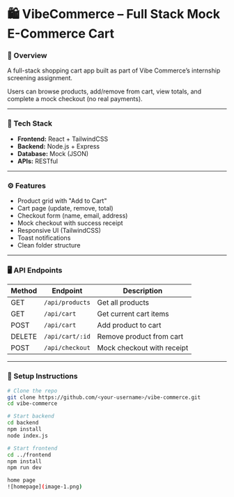 # 🛍️ VibeCommerce – Full Stack Mock E-Commerce Cart

### 🚀 Overview
A full-stack shopping cart app built as part of Vibe Commerce’s internship screening assignment.

Users can browse products, add/remove from cart, view totals, and complete a mock checkout (no real payments).

---

### 🧰 Tech Stack
- **Frontend:** React + TailwindCSS
- **Backend:** Node.js + Express
- **Database:** Mock (JSON)
- **APIs:** RESTful

---

### ⚙️ Features
- Product grid with "Add to Cart"
- Cart page (update, remove, total)
- Checkout form (name, email, address)
- Mock checkout with success receipt
- Responsive UI (TailwindCSS)
- Toast notifications
- Clean folder structure

---

### 🖥️ API Endpoints
| Method | Endpoint | Description |
|--------|-----------|-------------|
| GET | `/api/products` | Get all products |
| GET | `/api/cart` | Get current cart items |
| POST | `/api/cart` | Add product to cart |
| DELETE | `/api/cart/:id` | Remove product from cart |
| POST | `/api/checkout` | Mock checkout with receipt |

---

### 🧪 Setup Instructions
```bash
# Clone the repo
git clone https://github.com/<your-username>/vibe-commerce.git
cd vibe-commerce

# Start backend
cd backend
npm install
node index.js

# Start frontend
cd ../frontend
npm install
npm run dev

home page 
![homepage](image-1.png)